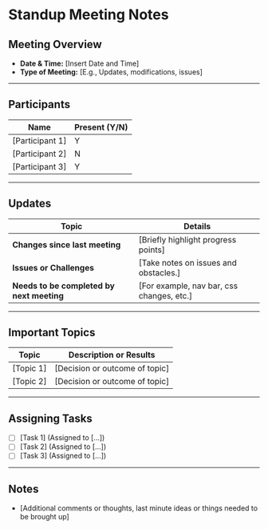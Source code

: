 # Standup Meeting Notes

## Meeting Overview
- **Date & Time:** [Insert Date and Time]
- **Type of Meeting:** [E.g., Updates, modifications, issues]
  
---

## Participants

| Name               | Present (Y/N)  |
|--------------------|----------------|
| [Participant 1]    | Y              |
| [Participant 2]    | N              |
| [Participant 3]    | Y              |

---

## Updates

| Topic                                     | Details                                   |
|-------------------------------------------|-------------------------------------------|
| **Changes since last meeting**            | [Briefly highlight progress points]       |
| **Issues or Challenges**                  | [Take notes on issues and obstacles.]     |
| **Needs to be completed by next meeting** | [For example, nav bar, css changes, etc.] |

---

## Important Topics

| Topic                     | Description or Results                         |
|---------------------------|------------------------------------------------|
| [Topic 1]                 | [Decision or outcome of topic]                 |
| [Topic 2]                 | [Decision or outcome of topic]                 |

---

## Assigning Tasks

- [ ] [Task 1] (Assigned to [...])
- [ ] [Task 2] (Assigned to [...])
- [ ] [Task 3] (Assigned to [...])

---

## Notes

- [Additional comments or thoughts, last minute ideas or things needed to be brought up]
